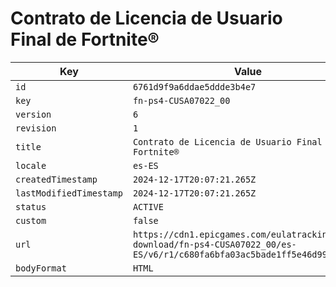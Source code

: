 # Contrato de Licencia de Usuario Final de Fortnite®

| Key | Value |
| --- | ----- |
| `id` | `6761d9f9a6ddae5ddde3b4e7` |
| `key` | `fn-ps4-CUSA07022_00` |
| `version` | `6` |
| `revision` | `1` |
| `title` | `Contrato de Licencia de Usuario Final de Fortnite®` |
| `locale` | `es-ES` |
| `createdTimestamp` | `2024-12-17T20:07:21.265Z` |
| `lastModifiedTimestamp` | `2024-12-17T20:07:21.265Z` |
| `status` | `ACTIVE` |
| `custom` | `false` |
| `url` | `https://cdn1.epicgames.com/eulatracking-download/fn-ps4-CUSA07022_00/es-ES/v6/r1/c680fa6bfa03ac5bade1ff5e46d99daa.pdf` |
| `bodyFormat` | `HTML` |
